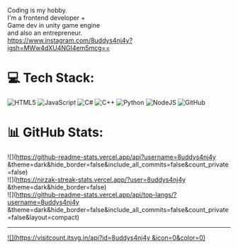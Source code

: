 Coding is my hobby.<br/>
I'm a frontend developer +<br/>
Game dev in unity game engine <br/>
and also an entrepreneur.<br/>
https://www.instagram.com/8uddys4nj4y?igsh=MWw4dXU4NGI4em5mcg==


# 💻 Tech Stack:
![HTML5](https://img.shields.io/badge/html5-%23E34F26.svg?style=for-the-badge&logo=html5&logoColor=white) ![JavaScript](https://img.shields.io/badge/javascript-%23323330.svg?style=for-the-badge&logo=javascript&logoColor=%23F7DF1E) ![C#](https://img.shields.io/badge/c%23-%23239120.svg?style=for-the-badge&logo=csharp&logoColor=white) ![C++](https://img.shields.io/badge/c++-%2300599C.svg?style=for-the-badge&logo=c%2B%2B&logoColor=white) ![Python](https://img.shields.io/badge/python-3670A0?style=for-the-badge&logo=python&logoColor=ffdd54) ![NodeJS](https://img.shields.io/badge/node.js-6DA55F?style=for-the-badge&logo=node.js&logoColor=white) ![GitHub](https://img.shields.io/badge/github-%23121011.svg?style=for-the-badge&logo=github&logoColor=white)
# 📊 GitHub Stats:
![](https://github-readme-stats.vercel.app/api?username=8uddys4nj4y &theme=dark&hide_border=false&include_all_commits=false&count_private=false)<br/>
![](https://nirzak-streak-stats.vercel.app/?user=8uddys4nj4y &theme=dark&hide_border=false)<br/>
![](https://github-readme-stats.vercel.app/api/top-langs/?username=8uddys4nj4y &theme=dark&hide_border=false&include_all_commits=false&count_private=false&layout=compact)

---
[![](https://visitcount.itsvg.in/api?id=8uddys4nj4y &icon=0&color=0)](https://visitcount.itsvg.in)

<!-- Proudly created with GPRM ( https://gprm.itsvg.in ) -->
